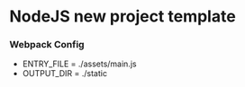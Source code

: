 # NodeJS new project template

### Webpack Config
 - ENTRY_FILE = ./assets/main.js
 - OUTPUT_DIR = ./static

